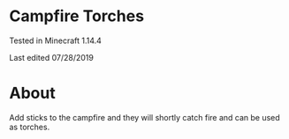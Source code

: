 # Campfire Torches

Tested in Minecraft 1.14.4

Last edited 07/28/2019

# About

Add sticks to the campfire and they will shortly catch fire and can be used as torches.
